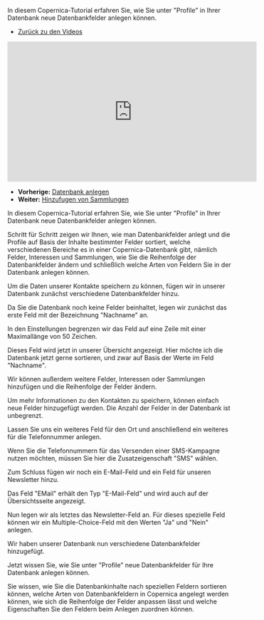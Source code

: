 In diesem Copernica-Tutorial erfahren Sie, wie Sie unter "Profile" in
Ihrer Datenbank neue Datenbankfelder anlegen können.

-   [Zurück zu den Videos](./video-tutorials.md "Video's")

<iframe width="560" height="315" src="https://www.youtube.com/embed/25JJwSbJN10?list=PLgCg-YR2FABYzqpQwqF3eQjlfCtyBikTA" frameborder="0" allowfullscreen="allowfullscreen"></iframe>

-   **Vorherige:** [Datenbank anlegen](./profiles-creating-a-database.md "Datenbank anlegen")
-   **Weiter:** [Hinzufugen von Sammlungen](./profiles-adding-collections.md "Hinzufugen von Sammlungen")

In diesem Copernica-Tutorial erfahren Sie, wie Sie unter "Profile" in
Ihrer Datenbank neue Datenbankfelder anlegen können.

Schritt für Schritt zeigen wir Ihnen, wie man Datenbankfelder anlegt und
die Profile auf Basis der Inhalte bestimmter Felder sortiert, welche
verschiedenen Bereiche es in einer Copernica-Datenbank gibt, nämlich
Felder, Interessen und Sammlungen, wie Sie die Reihenfolge der
Datenbankfelder ändern und schließlich welche Arten von Feldern Sie in
der Datenbank anlegen können.

Um die Daten unserer Kontakte speichern zu können, fügen wir in unserer
Datenbank zunächst verschiedene Datenbankfelder hinzu.

Da Sie die Datenbank noch keine Felder beinhaltet, legen wir zunächst
das erste Feld mit der Bezeichnung "Nachname" an.

In den Einstellungen begrenzen wir das Feld auf eine Zeile mit einer
Maximallänge von 50 Zeichen.

Dieses Feld wird jetzt in unserer Übersicht angezeigt. Hier möchte ich
die Datenbank jetzt gerne sortieren, und zwar auf Basis der Werte im
Feld "Nachname".

Wir können außerdem weitere Felder, Interessen oder Sammlungen
hinzufügen und die Reihenfolge der Felder ändern.

Um mehr Informationen zu den Kontakten zu speichern, können einfach neue
Felder hinzugefügt werden. Die Anzahl der Felder in der Datenbank ist
unbegrenzt.

Lassen Sie uns ein weiteres Feld für den Ort und anschließend ein
weiteres für die Telefonnummer anlegen.

Wenn Sie die Telefonnummern für das Versenden einer SMS-Kampagne nutzen
möchten, müssen Sie hier die Zusatzeigenschaft "SMS" wählen.

Zum Schluss fügen wir noch ein E-Mail-Feld und ein Feld für unseren
Newsletter hinzu.

Das Feld "EMail" erhält den Typ "E-Mail-Feld" und wird auch auf der
Übersichtsseite angezeigt.

Nun legen wir als letztes das Newsletter-Feld an. Für dieses spezielle
Feld können wir ein Multiple-Choice-Feld mit den Werten "Ja" und "Nein"
anlegen.

Wir haben unserer Datenbank nun verschiedene Datenbankfelder
hinzugefügt.

Jetzt wissen Sie, wie Sie unter "Profile" neue Datenbankfelder für Ihre
Datenbank anlegen können.

Sie wissen, wie Sie die Datenbankinhalte nach speziellen Feldern
sortieren können, welche Arten von Datenbankfeldern in Copernica
angelegt werden können, wie sich die Reihenfolge der Felder anpassen
lässt und welche Eigenschaften Sie den Feldern beim Anlegen zuordnen
können.